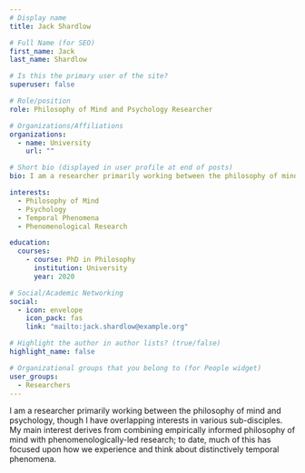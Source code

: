 ```yaml
---
# Display name
title: Jack Shardlow

# Full Name (for SEO)
first_name: Jack
last_name: Shardlow

# Is this the primary user of the site?
superuser: false

# Role/position
role: Philosophy of Mind and Psychology Researcher

# Organizations/Affiliations
organizations:
  - name: University
    url: ""

# Short bio (displayed in user profile at end of posts)
bio: I am a researcher primarily working between the philosophy of mind and psychology, though I have overlapping interests in various sub-disciples.

interests:
  - Philosophy of Mind
  - Psychology
  - Temporal Phenomena
  - Phenomenological Research

education:
  courses:
    - course: PhD in Philosophy
      institution: University
      year: 2020

# Social/Academic Networking
social:
  - icon: envelope
    icon_pack: fas
    link: "mailto:jack.shardlow@example.org"

# Highlight the author in author lists? (true/false)
highlight_name: false

# Organizational groups that you belong to (for People widget)
user_groups:
  - Researchers
---
```


I am a researcher primarily working between the philosophy of mind and psychology, though I have overlapping interests in various sub-disciples. My main interest derives from combining empirically informed philosophy of mind with phenomenologically-led research; to date, much of this has focused upon how we experience and think about distinctively temporal phenomena.

